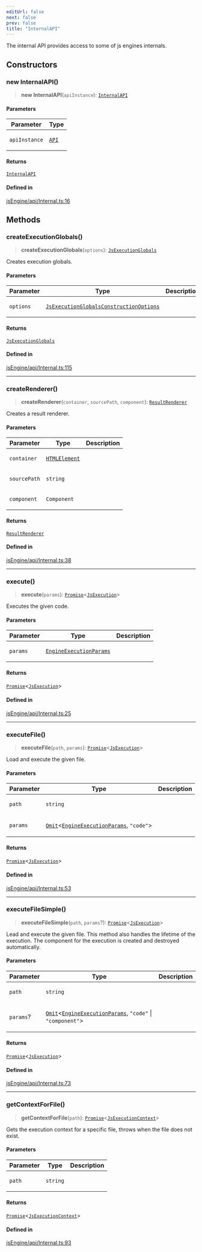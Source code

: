 ```yaml
---
editUrl: false
next: false
prev: false
title: "InternalAPI"
---
```


The internal API provides access to some of js engines internals.

## Constructors

### new InternalAPI()

> **new InternalAPI**(`apiInstance`): [`InternalAPI`](/obsidian-js-engine-plugin-docs/api/classes/internalapi/)

#### Parameters

<table>
<thead>
<tr>
<th>Parameter</th>
<th>Type</th>
</tr>
</thead>
<tbody>
<tr>
<td>

`apiInstance`

</td>
<td>

[`API`](/obsidian-js-engine-plugin-docs/api/classes/api/)

</td>
</tr>
</tbody>
</table>

#### Returns

[`InternalAPI`](/obsidian-js-engine-plugin-docs/api/classes/internalapi/)

#### Defined in

[jsEngine/api/Internal.ts:16](https://github.com/mProjectsCode/obsidian-js-engine-plugin/blob/2a2cfe4836b2dabd89bbe1da5831eff3e3e8be62/jsEngine/api/Internal.ts#L16)

## Methods

### createExecutionGlobals()

> **createExecutionGlobals**(`options`): [`JsExecutionGlobals`](/obsidian-js-engine-plugin-docs/api/interfaces/jsexecutionglobals/)

Creates execution globals.

#### Parameters

<table>
<thead>
<tr>
<th>Parameter</th>
<th>Type</th>
<th>Description</th>
</tr>
</thead>
<tbody>
<tr>
<td>

`options`

</td>
<td>

[`JsExecutionGlobalsConstructionOptions`](/obsidian-js-engine-plugin-docs/api/interfaces/jsexecutionglobalsconstructionoptions/)

</td>
<td>

</td>
</tr>
</tbody>
</table>

#### Returns

[`JsExecutionGlobals`](/obsidian-js-engine-plugin-docs/api/interfaces/jsexecutionglobals/)

#### Defined in

[jsEngine/api/Internal.ts:115](https://github.com/mProjectsCode/obsidian-js-engine-plugin/blob/2a2cfe4836b2dabd89bbe1da5831eff3e3e8be62/jsEngine/api/Internal.ts#L115)

***

### createRenderer()

> **createRenderer**(`container`, `sourcePath`, `component`): [`ResultRenderer`](/obsidian-js-engine-plugin-docs/api/classes/resultrenderer/)

Creates a result renderer.

#### Parameters

<table>
<thead>
<tr>
<th>Parameter</th>
<th>Type</th>
<th>Description</th>
</tr>
</thead>
<tbody>
<tr>
<td>

`container`

</td>
<td>

[`HTMLElement`](https://developer.mozilla.org/docs/Web/API/HTMLElement)

</td>
<td>

</td>
</tr>
<tr>
<td>

`sourcePath`

</td>
<td>

`string`

</td>
<td>

</td>
</tr>
<tr>
<td>

`component`

</td>
<td>

`Component`

</td>
<td>

</td>
</tr>
</tbody>
</table>

#### Returns

[`ResultRenderer`](/obsidian-js-engine-plugin-docs/api/classes/resultrenderer/)

#### Defined in

[jsEngine/api/Internal.ts:38](https://github.com/mProjectsCode/obsidian-js-engine-plugin/blob/2a2cfe4836b2dabd89bbe1da5831eff3e3e8be62/jsEngine/api/Internal.ts#L38)

***

### execute()

> **execute**(`params`): [`Promise`](https://developer.mozilla.org/docs/Web/JavaScript/Reference/Global_Objects/Promise)\<[`JsExecution`](/obsidian-js-engine-plugin-docs/api/classes/jsexecution/)\>

Executes the given code.

#### Parameters

<table>
<thead>
<tr>
<th>Parameter</th>
<th>Type</th>
<th>Description</th>
</tr>
</thead>
<tbody>
<tr>
<td>

`params`

</td>
<td>

[`EngineExecutionParams`](/obsidian-js-engine-plugin-docs/api/interfaces/engineexecutionparams/)

</td>
<td>

</td>
</tr>
</tbody>
</table>

#### Returns

[`Promise`](https://developer.mozilla.org/docs/Web/JavaScript/Reference/Global_Objects/Promise)\<[`JsExecution`](/obsidian-js-engine-plugin-docs/api/classes/jsexecution/)\>

#### Defined in

[jsEngine/api/Internal.ts:25](https://github.com/mProjectsCode/obsidian-js-engine-plugin/blob/2a2cfe4836b2dabd89bbe1da5831eff3e3e8be62/jsEngine/api/Internal.ts#L25)

***

### executeFile()

> **executeFile**(`path`, `params`): [`Promise`](https://developer.mozilla.org/docs/Web/JavaScript/Reference/Global_Objects/Promise)\<[`JsExecution`](/obsidian-js-engine-plugin-docs/api/classes/jsexecution/)\>

Load and execute the given file.

#### Parameters

<table>
<thead>
<tr>
<th>Parameter</th>
<th>Type</th>
<th>Description</th>
</tr>
</thead>
<tbody>
<tr>
<td>

`path`

</td>
<td>

`string`

</td>
<td>

</td>
</tr>
<tr>
<td>

`params`

</td>
<td>

[`Omit`](https://www.typescriptlang.org/docs/handbook/utility-types.html#omittype-keys)\<[`EngineExecutionParams`](/obsidian-js-engine-plugin-docs/api/interfaces/engineexecutionparams/), `"code"`\>

</td>
<td>

</td>
</tr>
</tbody>
</table>

#### Returns

[`Promise`](https://developer.mozilla.org/docs/Web/JavaScript/Reference/Global_Objects/Promise)\<[`JsExecution`](/obsidian-js-engine-plugin-docs/api/classes/jsexecution/)\>

#### Defined in

[jsEngine/api/Internal.ts:53](https://github.com/mProjectsCode/obsidian-js-engine-plugin/blob/2a2cfe4836b2dabd89bbe1da5831eff3e3e8be62/jsEngine/api/Internal.ts#L53)

***

### executeFileSimple()

> **executeFileSimple**(`path`, `params`?): [`Promise`](https://developer.mozilla.org/docs/Web/JavaScript/Reference/Global_Objects/Promise)\<[`JsExecution`](/obsidian-js-engine-plugin-docs/api/classes/jsexecution/)\>

Lead and execute the given file.
This method also handles the lifetime of the execution.
The component for the execution is created and destroyed automatically.

#### Parameters

<table>
<thead>
<tr>
<th>Parameter</th>
<th>Type</th>
<th>Description</th>
</tr>
</thead>
<tbody>
<tr>
<td>

`path`

</td>
<td>

`string`

</td>
<td>

</td>
</tr>
<tr>
<td>

`params`?

</td>
<td>

[`Omit`](https://www.typescriptlang.org/docs/handbook/utility-types.html#omittype-keys)\<[`EngineExecutionParams`](/obsidian-js-engine-plugin-docs/api/interfaces/engineexecutionparams/), `"code"` \| `"component"`\>

</td>
<td>

</td>
</tr>
</tbody>
</table>

#### Returns

[`Promise`](https://developer.mozilla.org/docs/Web/JavaScript/Reference/Global_Objects/Promise)\<[`JsExecution`](/obsidian-js-engine-plugin-docs/api/classes/jsexecution/)\>

#### Defined in

[jsEngine/api/Internal.ts:73](https://github.com/mProjectsCode/obsidian-js-engine-plugin/blob/2a2cfe4836b2dabd89bbe1da5831eff3e3e8be62/jsEngine/api/Internal.ts#L73)

***

### getContextForFile()

> **getContextForFile**(`path`): [`Promise`](https://developer.mozilla.org/docs/Web/JavaScript/Reference/Global_Objects/Promise)\<[`JsExecutionContext`](/obsidian-js-engine-plugin-docs/api/interfaces/jsexecutioncontext/)\>

Gets the execution context for a specific file, throws when the file does not exist.

#### Parameters

<table>
<thead>
<tr>
<th>Parameter</th>
<th>Type</th>
<th>Description</th>
</tr>
</thead>
<tbody>
<tr>
<td>

`path`

</td>
<td>

`string`

</td>
<td>

</td>
</tr>
</tbody>
</table>

#### Returns

[`Promise`](https://developer.mozilla.org/docs/Web/JavaScript/Reference/Global_Objects/Promise)\<[`JsExecutionContext`](/obsidian-js-engine-plugin-docs/api/interfaces/jsexecutioncontext/)\>

#### Defined in

[jsEngine/api/Internal.ts:93](https://github.com/mProjectsCode/obsidian-js-engine-plugin/blob/2a2cfe4836b2dabd89bbe1da5831eff3e3e8be62/jsEngine/api/Internal.ts#L93)
